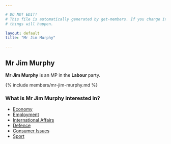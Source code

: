 ```yaml
---

# DO NOT EDIT!
# This file is automatically generated by get-members. If you change it, bad
# things will happen.

layout: default
title: "Mr Jim Murphy"

---
```


## Mr Jim Murphy

**Mr Jim Murphy** is an MP in the **Labour** party.

{% include members/mr-jim-murphy.md %}

### What is Mr Jim Murphy interested in?


* [Economy](/interests/economy.html)
* [Employment](/interests/employment.html)
* [International Affairs](/interests/international-affairs.html)
* [Defence](/interests/defence.html)
* [Consumer Issues](/interests/consumer-issues.html)
* [Sport](/interests/sport.html)
